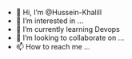 - 👋 Hi, I’m @Hussein-Khalill
- 👀 I’m interested in ...
- 🌱 I’m currently learning Devops
- 💞️ I’m looking to collaborate on ...
- 📫 How to reach me ...

<!---
Hussein-Khalill/Hussein-Khalill is a ✨ special ✨ repository because its `README.md` (this file) appears on your GitHub profile.
You can click the Preview link to take a look at your changes.
--->
